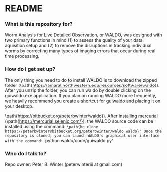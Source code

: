 # README #


### What is this repository for? ###

Worm Analysis for Live Detailed Observation, or WALDO, 
was designed with two primary functions in mind (1) to assess the quality
of your data aquisition setup and (2) to remove the disruptions in tracking
individual worms by correcting many types of imaging errors that occur during
real time processing.

### How do I get set up? ###

The only thing you need to do to install WALDO is to download the zipped folder (\path{https://amaral.northwestern.edu/resources/software/waldo}).
After you unzip the folder, you can run waldo by double clicking on the guiwaldo.exe application.
If you plan on running WALDO more frequently, we heavily recommend you create a shortcut for guiwaldo and placing it on your desktop.

\path{https://bitbucket.org/peterbwinter/waldo}).
After installing mercurial 
(\path{https://mercurial.selenic.com/}), the WALDO source code can be installed using the command:
`\path{hg clone https://peterbwinter@bitbucket.org/peterbwinter/waldo waldo}'
Once the repository is cloned, you can launch WALDO's graphical user interface with the command:
`python waldo/code/guiwaldo.py'


### Who do I talk to? ###
Repo owner: Peter B. Winter (peterwinteriii at gmail.com)